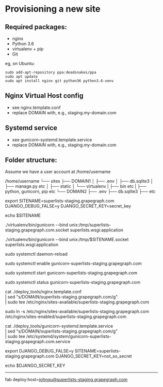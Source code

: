 Provisioning a new site
=======================

## Required packages:

* nginx
* Python 3.6
* virtualenv + pip
* Git

eg, on Ubuntu:

    sudo add-apt-repository ppa:deadsnakes/ppa
    sudo apt update
    sudo apt install nginx git python36 python3.6-venv

## Nginx Virtual Host config

* see nginx.template.conf
* replace DOMAIN with, e.g., staging.my-domain.com

## Systemd service

* see gunicorn-systemd.template.service
* replace DOMAIN with, e.g., staging.my-domain.com

## Folder structure:

Assume we have a user account at /home/username

/home/username
└── sites
    ├── DOMAIN1
    │    ├── .env
    │    ├── db.sqlite3
    │    ├── manage.py etc
    │    ├── static
    │    └── virtualenv
    |         ├── bin etc
    |              ├── python, gunicorn, pip etc
    └── DOMAIN2
         ├── .env
         ├── db.sqlite3
         ├── etc

export SITENAME=superlists-staging.grapegraph.com DJANGO_DEBUG_FALSE=y DJANGO_SECRET_KEY=secret_key

echo $SITENAME

./virtualenv/bin/gunicorn --bind unix:/tmp/superlists-staging.grapegraph.com.socket  superlists.wsgi:application

./virtualenv/bin/gunicorn --bind unix:/tmp/$SITENAME.socket  superlists.wsgi:application

sudo systemctl daemon-reload

sudo systemctl enable gunicorn-superlists-staging.grapegraph.com

sudo systemctl start gunicorn-superlists-staging.grapegraph.com

sudo systemctl status gunicorn-superlists-staging.grapegraph.com

cat ./deploy_tools/nginx.template.conf \
    | sed "s/DOMAIN/superlists-staging.grapegraph.com/g" \
    | sudo tee /etc/nginx/sites-available/superlists-staging.grapegraph.com

sudo ln -s /etc/nginx/sites-available/superlists-staging.grapegraph.com \
    /etc/nginx/sites-enabled/superlists-staging.grapegraph.com

cat ./deploy_tools/gunicorn-systemd.template.service \
    | sed "s/DOMAIN/superlists-staging.grapegraph.com/g" \
    | sudo tee /etc/systemd/system/gunicorn-superlists-staging.grapegraph.com.service

export DJANGO_DEBUG_FALSE=y SITENAME=superlists-staging.grapegraph.com DJANGO_SECRET_KEY=not_so_secret

echo $DJANGO_SECRET_KEY

---

fab deploy:host=johnqu@superlists-staging.grapegraph.com
